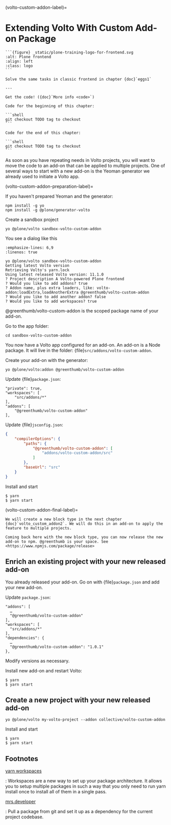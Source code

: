 (volto-custom-addon-label)=

# Extending Volto With Custom Add-on Package

````{sidebar} Plone Frontend Chapter
```{figure} _static/plone-training-logo-for-frontend.svg
:alt: Plone frontend 
:align: left
:class: logo
```

Solve the same tasks in classic frontend in chapter {doc}`eggs1`

---

Get the code! ({doc}`More info <code>`)

Code for the beginning of this chapter:

```shell
git checkout TODO tag to checkout
```

Code for the end of this chapter:

```shell
git checkout TODO tag to checkout
```
````

As soon as you have repeating needs in Volto projects, you will want to move the code to an add-on that can be applied to multiple projects. One of several ways to start with a new add-on is the Yeoman generator we already used to initiate a Volto app.

(volto-custom-addon-preparation-label)=

If you haven't prepared Yeoman and the generator:

```shell
npm install -g yo
npm install -g @plone/generator-volto
```

Create a sandbox project

```shell
yo @plone/volto sandbox-volto-custom-addon
```

You see a dialog like this

```{code-block} console
:emphasize-lines: 6,9
:linenos: true

yo @plone/volto sandbox-volto-custom-addon
Getting latest Volto version
Retrieving Volto's yarn.lock
Using latest released Volto version: 11.1.0
? Project description A Volto-powered Plone frontend
? Would you like to add addons? true
? Addon name, plus extra loaders, like: volto-addon:loadExtra,loadAnotherExtra @greenthumb/volto-custom-addon
? Would you like to add another addon? false
? Would you like to add workspaces? true
```

@greenthumb/volto-custom-addon is the scoped package name of your add-on.

Go to the app folder:

```shell
cd sandbox-volto-custom-addon
```

You now have a Volto app configured for an add-on. An add-on is a Node package. It will live in the folder: {file}`src/addons/volto-custom-addon`.

Create your add-on with the generator:

```shell
yo @plone/volto:addon @greenthumb/volto-custom-addon
```

Update {file}`package.json`:

```shell
"private": true,
"workspaces": [
    "src/addons/*"
],
"addons": [
    "@greenthumb/volto-custom-addon"
],
```

Update {file}`jsconfig.json`:

```json
{
    "compilerOptions": {
        "paths": {
            "@greenthumb/volto-custom-addon": [
                "addons/volto-custom-addon/src"
            ]
        },
        "baseUrl": "src"
    }
}
```

Install and start

```shell
$ yarn
$ yarn start
```

(volto-custom-addon-final-label)=

```{admonition} Step to the next chapter and come back here for a release.
We will create a new block type in the next chapter {doc}`volto_custom_addon2`. We will do this in an add-on to apply the feature to multiple projects.
```

```{NOTE}
Coming back here with the new block type, you can now release the new add-on to npm. @greenthumb is your space. See <https://www.npmjs.com/package/release>
```

## Enrich an existing project with your new released add-on

You already released your add-on. Go on with {file}`package.json` and add your new add-on.

Update `package.json`:

```shell
"addons": [
  …
  "@greenthumb/volto-custom-addon"
],
"workspaces": [
  "src/addons/*"
],
"dependencies": {
  …
  "@greenthumb/volto-custom-addon": "1.0.1"
},
```

Modify versions as necessary.

Install new add-on and restart Volto:

```shell
$ yarn
$ yarn start
```

## Create a new project with your new released add-on

```shell
yo @plone/volto my-volto-project --addon collective/volto-custom-addon
```

Install and start

```shell
$ yarn
$ yarn start
```

## Footnotes

[yarn workspaces](https://classic.yarnpkg.com/en/docs/workspaces/)

: Workspaces are a new way to set up your package architecture. It allows you to setup multiple packages in such a way that you only need to run yarn install once to install all of them in a single pass.

[mrs.developer](https://www.npmjs.com/package/mrs-developer)

: Pull a package from git and set it up as a dependency for the current project codebase.
